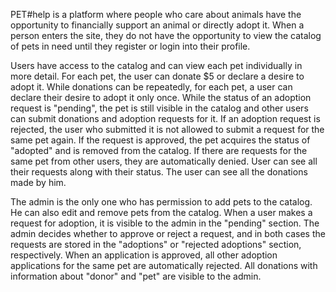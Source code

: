 PET#help is a platform where people who care about animals have the opportunity to financially support an animal or directly adopt it.
When a person enters the site, they do not have the opportunity to view the catalog of pets in need until they register or login into their profile.

Users have access to the catalog and can view each pet individually in more detail. For each pet, the user can donate $5 or declare a desire to adopt it. While donations can be repeatedly, for each pet, a user can declare their desire to adopt it only once. While the status of an adoption request is "pending", the pet is still visible in the catalog and other users can submit donations and adoption requests for it. If an adoption request is rejected, the user who submitted it is not allowed to submit a request for the same pet again. If the request is approved, the pet acquires the status of "adopted" and is removed from the catalog. If there are requests for the same pet from other users, they are automatically denied. User can see all their requests along with their status. The user can see all the donations made by him.

The admin is the only one who has permission to add pets to the catalog. He can also edit and remove pets from the catalog. When a user makes a request for adoption, it is visible to the admin in the "pending" section. The admin decides whether to approve or reject a request, and in both cases the requests are stored in the "adoptions" or "rejected adoptions" section, respectively. When an application is approved, all other adoption applications for the same pet are automatically rejected. All donations with information about "donor" and "pet" are visible to the admin.
